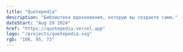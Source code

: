 ```yaml
---
title: "Quotepedia"
description: "Библиотека вдохновения, которую вы создаете сами."
dateStart: "Aug 29 2024"
href: "https://quotepedia.vercel.app"
logo: "/projects/quotepedia.svg"
rgb: "106, 95, 73"
---
```

